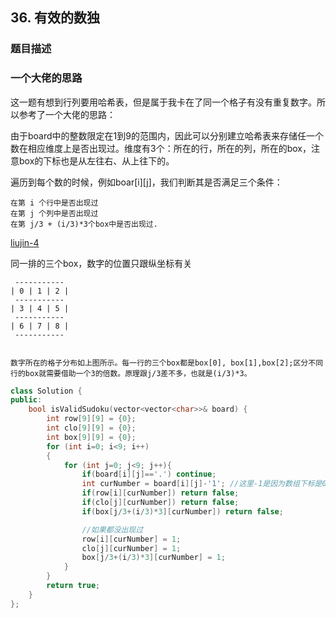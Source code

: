 ## 36. 有效的数独

### 题目描述


### 一个大佬的思路

这一题有想到行列要用哈希表，但是属于我卡在了同一个格子有没有重复数字。所以参考了一个大佬的思路：

由于board中的整数限定在1到9的范围内，因此可以分别建立哈希表来存储任一个数在相应维度上是否出现过。维度有3个：所在的行，所在的列，所在的box，注意box的下标也是从左往右、从上往下的。

遍历到每个数的时候，例如boar[i][j]，我们判断其是否满足三个条件：

    在第 i 个行中是否出现过
    在第 j 个列中是否出现过
    在第 j/3 + (i/3)*3个box中是否出现过.

[liujin-4](https://leetcode.cn/problems/valid-sudoku/solution/36-jiu-an-zhao-cong-zuo-wang-you-cong-shang-wang-x/)

同一排的三个box，数字的位置只跟纵坐标有关
```
 -----------
| 0 | 1 | 2 |
 -----------
| 3 | 4 | 5 |
 -----------
| 6 | 7 | 8 |
 -----------


数字所在的格子分布如上图所示。每一行的三个box都是box[0], box[1],box[2];区分不同行的box就需要借助一个3的倍数。原理跟j/3差不多，也就是(i/3)*3。
```

```c++
class Solution {
public:
    bool isValidSudoku(vector<vector<char>>& board) {
        int row[9][9] = {0};
		int clo[9][9] = {0};
		int box[9][9] = {0};
		for (int i=0; i<9; i++)
		{
			for (int j=0; j<9; j++){
				if(board[i][j]=='.') continue;
				int curNumber = board[i][j]-'1'; //这里-1是因为数组下标是0-8，数独数字是0-9.为了便于记录，所以这里直接-1，跟数组下标一一对应。
				if(row[i][curNumber]) return false;
				if(clo[j][curNumber]) return false;
				if(box[j/3+(i/3)*3][curNumber]) return false;

				//如果都没出现过
				row[i][curNumber] = 1;
				clo[j][curNumber] = 1;
				box[j/3+(i/3)*3][curNumber] = 1;
			}
		}
		return true;
    }
};

```


